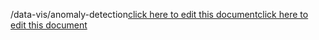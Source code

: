 /data-vis/anomaly-detection<a href="https://github.com/BotParty/homelab_status_page/blob/main/data-vis/anomaly-detection">click here to edit this document</a><a href="https://github.com/BotParty/homelab_status_page/blob/main/data-vis/anomaly-detection">click here to edit this document</a>